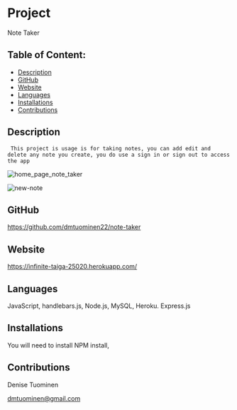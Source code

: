 # Project  
  Note Taker
## Table of Content:
* [Description](#description)
* [GitHub](#github)
* [Website](#website)
* [Languages](#languages)
* [Installations](#installations)
* [Contributions](#contributions)

## Description
     This project is usage is for taking notes, you can add edit and delete any note you create, you do use a sign in or sign out to access the app
    
![home_page_note_taker](https://user-images.githubusercontent.com/84994258/135732143-c89eef96-d366-45c1-b690-3984af4d1db1.PNG)
   
![new-note](https://user-images.githubusercontent.com/84994258/135732159-155c09d7-a59d-4078-9224-51a560456f5f.PNG)


## GitHub
https://github.com/dmtuominen22/note-taker

## Website 
https://infinite-taiga-25020.herokuapp.com/
## Languages
  JavaScript, handlebars.js, Node.js, MySQL,  Heroku. Express.js
## Installations
  You will need to install  NPM install, 
 ## Contributions
  Denise Tuominen
  
  dmtuominen@gmail.com 